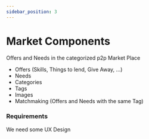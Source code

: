 ```yaml
---
sidebar_position: 3
---
```


# Market Components

Offers and Needs in the categorized p2p Market Place

* Offers (Skills, Things to lend, Give Away, ...)
* Needs
* Categories
* Tags
* Images
* Matchmaking (Offers and Needs with the same Tag)

### Requirements
We need some UX Design
